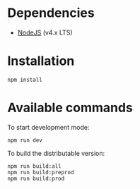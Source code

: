 # Dependencies

* [NodeJS](https://nodejs.org) (v4.x LTS)

# Installation

```
npm install
```

# Available commands

To start development mode:

```
npm run dev
```

To build the distributable version:

```
npm run build:all
npm run build:preprod
npm run build:prod
```
